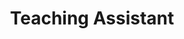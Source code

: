 ---
title: Teaching Assistant
order: 2
courses:
  - code: CMSC 733
    title: Classical and Deep Learning Approaches for Geometric Computer Vision
    terms: Spring 2019
    img: /assets/img/DL.jpeg
    description: This is an advanced course on graduate computer vision and computational photography. This course will explore image formation, image features, image segmentation, image stitching, image recognition, motion estimation, 3D point clouds and will touch upon basics of augmented reality. This course is heavily redesigned this time to showcase how to model classical 3D geometry problems using Deep Learning. 
    page: //prg.cs.umd.edu/cmsc733

  - code: CMSC 733
    title: Computer Processing of Pictorial Information
    terms: Spring 2017
    img: /assets/img/cmsc733.jpg
    description: This is an advanced course on graduate computer vision and computational photography. This course will explore image formation, image features, image segmentation, image stitching, image recognition, motion estimation, 3D point clouds and will touch upon basics of augmented reality.
    page: //cs.umd.edu/class/spring2017/cmsc733/

  - code: CMSC 426
    title: Image Processing
    terms: Fall 2016
    img: /assets/img/cmsc426.png
    description: This is an introductory course on computer vision and computational photography. This course will explore image formation, image features, image segmentation, image stitching, image recognition, motion estimation, 3D point clouds and will touch upon basics of augmented reality.
    page: //cs.umd.edu/class/fall2016/cmsc426/
---